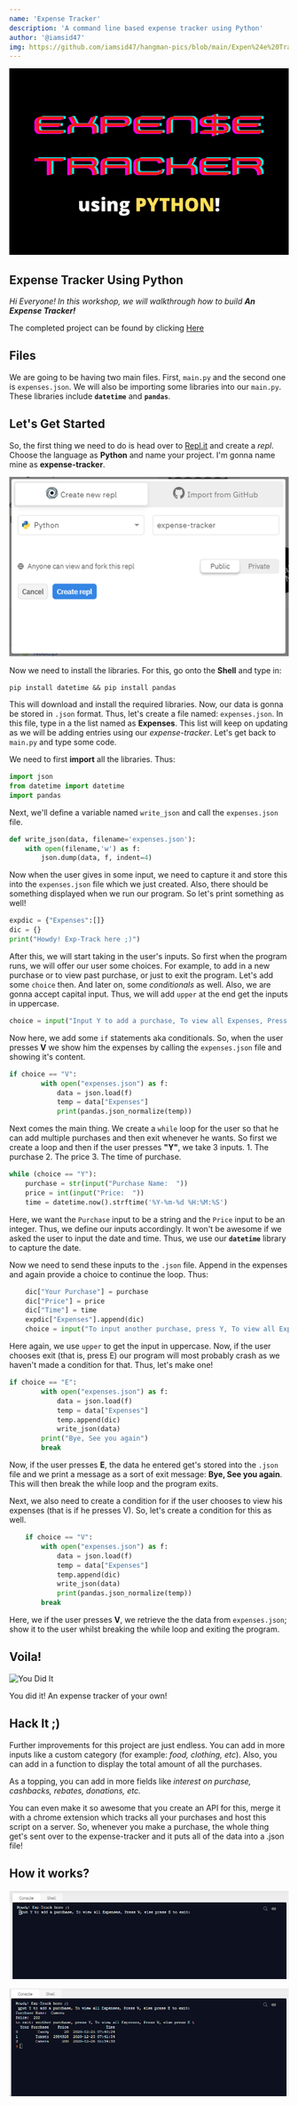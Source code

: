 ```yaml
---
name: 'Expense Tracker'
description: 'A command line based expense tracker using Python'
author: '@iamsid47'
img: https://github.com/iamsid47/hangman-pics/blob/main/Expen%24e%20Tracker.png
---
```


![Expense Tracker](https://github.com/iamsid47/hangman-pics/blob/main/Expen%24e%20Tracker.png)

## Expense Tracker Using Python

*Hi Everyone! In this workshop, we will walkthrough how to build ***An Expense Tracker!**** 

The completed project can be found by clicking [Here](https://repl.it/@iamsid47/expense-tracker#main.py)

## Files

We are going to be having two main files. First, `main.py` and the second one is `expenses.json`. We will also be importing some libraries into our `main.py`. These libraries include **`datetime`** and **`pandas`**.

## Let's Get Started

So, the first thing we need to do is head over to [Repl.it](https://repl.it) and create a *repl*. Choose the language as **Python** and name your project. I'm gonna name mine as **expense-tracker**.

![Project Creation](https://github.com/iamsid47/hangman-pics/blob/main/expense-tracker.png)

Now we need to install the libraries. For this, go onto the **Shell** and type in:

```
pip install datetime && pip install pandas
```
This will download and install the required libraries. Now, our data is gonna be stored in `.json` format. Thus, let's create a file named: `expenses.json`. In this file, type in a the list named as **Expenses**. This list will keep on updating as we will be adding entries using our *expense-tracker*. Let's get back to `main.py` and type some code.

We need to first **import** all the libraries. Thus:

```python
import json
from datetime import datetime
import pandas
```

Next, we'll define a variable named `write_json` and call the `expenses.json` file.

```python
def write_json(data, filename='expenses.json'): 
    with open(filename,'w') as f: 
        json.dump(data, f, indent=4) 
```

Now when the user gives in some input, we need to capture it and store this into the `expenses.json` file which we just created. Also, there should be something displayed when we run our program. So let's print something as well!

```python
expdic = {"Expenses":[]}
dic = {}
print("Howdy! Exp-Track here ;)")
```

After this, we will start taking in the user's inputs. So first when the program runs, we will offer our user some choices. For example, to add in a new purchase or to view past purchase, or just to exit the program.
Let's add some `choice` then. And later on, some *conditionals* as well. Also, we are gonna accept capital input. Thus, we will add `upper` at the end get the inputs in uppercase.

```python
choice = input("Input Y to add a purchase, To view all Expenses, Press V, else press E to exit:  ").upper()
```
Now here, we add some `if` statements aka conditionals. So, when the user presses **V** we show him the expenses by calling the `expenses.json` file and showing it's content. 

```python
if choice == "V":
        with open("expenses.json") as f:
            data = json.load(f)
            temp = data["Expenses"]
            print(pandas.json_normalize(temp))
```
Next comes the main thing. We create a `while` loop for the user so that he can add multiple purchases and then exit whenever he wants. So first we create a loop and then if the user presses **"Y"**, we take 3 inputs.
    1. The purchase
    2. The price
    3. The time of purchase.

```python
while (choice == "Y"):
    purchase = str(input("Purchase Name:  "))
    price = int(input("Price:  "))
    time = datetime.now().strftime('%Y-%m-%d %H:%M:%S')
```

Here, we want the `Purchase` input to be a string and the `Price` input to be an integer. Thus, we define our inputs accordingly. It won't be awesome if we asked the user to input the date and time. Thus, we use our **`datetime`** library to capture the date.

Now we need to send these inputs to the `.json` file. Append in the expenses and again provide a choice to continue the loop. Thus:

```python
    dic["Your Purchase"] = purchase
    dic["Price"] = price
    dic["Time"] = time
    expdic["Expenses"].append(dic)
    choice = input("To input another purchase, press Y, To view all Expenses, Press V, else press E to exit: ").upper()
```

Here again, we use `upper` to get the input in uppercase. Now, if the user chooses exit (that is, press E) our program will most probably crash as we haven't made a condition for that. Thus, let's make one!

```python
if choice == "E":
        with open("expenses.json") as f:
            data = json.load(f)
            temp = data["Expenses"]
            temp.append(dic)
            write_json(data)
        print("Bye, See you again")
        break
```

Now, if the user presses **E**, the data he entered get's stored into the `.json` file and we print a message as a sort of exit message: **Bye, See you again**. This will then break the while loop and the program exits.

Next, we also need to create a condition for if the user chooses to view his expenses (that is if he presses V). So, let's create a condition for this as well.

```python
    if choice == "V":
        with open("expenses.json") as f:
            data = json.load(f)
            temp = data["Expenses"]
            temp.append(dic)
            write_json(data)
            print(pandas.json_normalize(temp))
        break
```

Here, we if the user presses **V**, we retrieve the the data from `expenses.json`; show it to the user whilst breaking the while loop and exiting the program.

## Voila!

![You Did It](https://media.giphy.com/media/3otPoS81loriI9sO8o/giphy.gif)

You did it! An expense tracker of your own!

## Hack It ;)

Further improvements for this project are just endless. You can add in more inputs like a custom category (for example: *food, clothing, etc*). Also, you can add in a function to display the total amount of all the purchases.

As a topping, you can add in more fields like *interest on purchase, cashbacks, rebates, donations, etc.*

You can even make it so awesome that you create an API for this, merge it with a chrome extension which tracks all your purchases and host this script on a server. So, whenever you make a purchase, the whole thing get's sent over to the expense-tracker and it puts all of the data into a .json file!

## How it works?

![How it starts](https://github.com/iamsid47/hangman-pics/blob/main/how%20it%20works.png)

![How it works](https://github.com/iamsid47/hangman-pics/blob/main/how%20it%20works%20-2.png)
